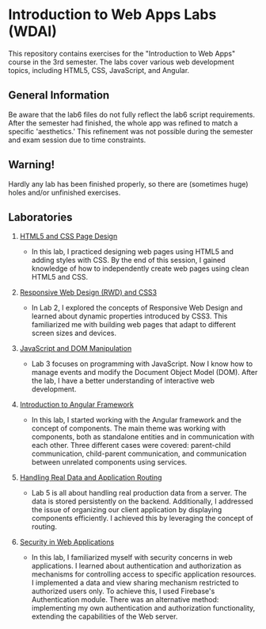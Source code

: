 # Introduction to Web Apps Labs (WDAI)

This repository contains exercises for the "Introduction to Web Apps" course in the 3rd semester. The labs cover various web development topics, including HTML5, CSS, JavaScript, and Angular.

## General Information

Be aware that the lab6 files do not fully reflect the lab6 script requirements. After the semester had finished, the whole app was refined to match a specific 'aesthetics.' This refinement was not possible during the semester and exam session due to time constraints.

## Warning!

Hardly any lab has been finished properly, so there are (sometimes huge) holes and/or unfinished exercises.

## Laboratories

1. [HTML5 and CSS Page Design](lab1)
   * In this lab, I practiced designing web pages using HTML5 and adding styles with CSS. By the end of this session, I gained knowledge of how to independently create web pages using clean HTML5 and CSS.

3. [Responsive Web Design (RWD) and CSS3](lab2)
   * In Lab 2, I explored the concepts of Responsive Web Design and learned about dynamic properties introduced by CSS3. This familiarized me with building web pages that adapt to different screen sizes and devices.

4. [JavaScript and DOM Manipulation](lab3)
   * Lab 3 focuses on programming with JavaScript. Now I know how to manage events and modify the Document Object Model (DOM). After the lab, I have a better understanding of interactive web development.

5. [Introduction to Angular Framework](lab4)
   * In this lab, I started working with the Angular framework and the concept of components. The main theme was working with components, both as standalone entities and in communication with each other. Three different cases were covered: parent-child communication, child-parent communication, and communication between unrelated components using services.

6. [Handling Real Data and Application Routing](lab5)
   * Lab 5 is all about handling real production data from a server. The data is stored persistently on the backend. Additionally, I addressed the issue of organizing our client application by displaying components efficiently. I achieved this by leveraging the concept of routing.

7. [Security in Web Applications](lab6)
   * In this lab, I familiarized myself with security concerns in web applications. I learned about authentication and authorization as mechanisms for controlling access to specific application resources. I implemented a data and view sharing mechanism restricted to authorized users only. To achieve this, I used Firebase's Authentication module. There was an alternative method: implementing my own authentication and authorization functionality, extending the capabilities of the Web server.
